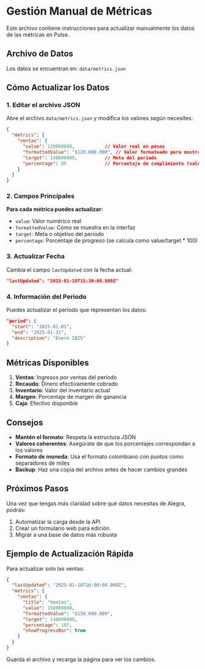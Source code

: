 # Gestión Manual de Métricas

Este archivo contiene instrucciones para actualizar manualmente los datos de las métricas en Pulse.

## Archivo de Datos

Los datos se encuentran en: `data/metrics.json`

## Cómo Actualizar los Datos

### 1. Editar el archivo JSON

Abre el archivo `data/metrics.json` y modifica los valores según necesites:

```json
{
  "metrics": {
    "ventas": {
      "value": 120000000,           // Valor real en pesos
      "formattedValue": "$120.000.000", // Valor formateado para mostrar
      "target": 140000000,          // Meta del período
      "percentage": 85              // Porcentaje de cumplimiento (value/target * 100)
    }
  }
}
```

### 2. Campos Principales

**Para cada métrica puedes actualizar:**
- `value`: Valor numérico real
- `formattedValue`: Cómo se muestra en la interfaz
- `target`: Meta o objetivo del período
- `percentage`: Porcentaje de progreso (se calcula como value/target * 100)

### 3. Actualizar Fecha

Cambia el campo `lastUpdated` con la fecha actual:
```json
"lastUpdated": "2025-01-10T15:30:00.000Z"
```

### 4. Información del Período

Puedes actualizar el período que representan los datos:
```json
"period": {
  "start": "2025-01-01",
  "end": "2025-01-31", 
  "description": "Enero 2025"
}
```

## Métricas Disponibles

1. **Ventas**: Ingresos por ventas del período
2. **Recaudo**: Dinero efectivamente cobrado
3. **Inventario**: Valor del inventario actual
4. **Margen**: Porcentaje de margen de ganancia
5. **Caja**: Efectivo disponible

## Consejos

- **Mantén el formato**: Respeta la estructura JSON
- **Valores coherentes**: Asegúrate de que los porcentajes correspondan a los valores
- **Formato de moneda**: Usa el formato colombiano con puntos como separadores de miles
- **Backup**: Haz una copia del archivo antes de hacer cambios grandes

## Próximos Pasos

Una vez que tengas más claridad sobre qué datos necesitas de Alegra, podrás:
1. Automatizar la carga desde la API
2. Crear un formulario web para edición
3. Migrar a una base de datos más robusta

## Ejemplo de Actualización Rápida

Para actualizar solo las ventas:

```json
{
  "lastUpdated": "2025-01-10T16:00:00.000Z",
  "metrics": {
    "ventas": {
      "title": "Ventas",
      "value": 150000000,
      "formattedValue": "$150.000.000",
      "target": 140000000,
      "percentage": 107,
      "showProgressBar": true
    }
  }
}
```

Guarda el archivo y recarga la página para ver los cambios.
